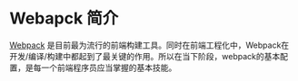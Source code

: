 # Webapck 简介

[Webpack](https://webpack.js.org/) 是目前最为流行的前端构建工具。同时在前端工程化中，Webpack在开发/编译/构建中都起到了最关键的作用。所以在当下阶段，webpack的基本配置，是每一个前端程序员应当掌握的基本技能。

